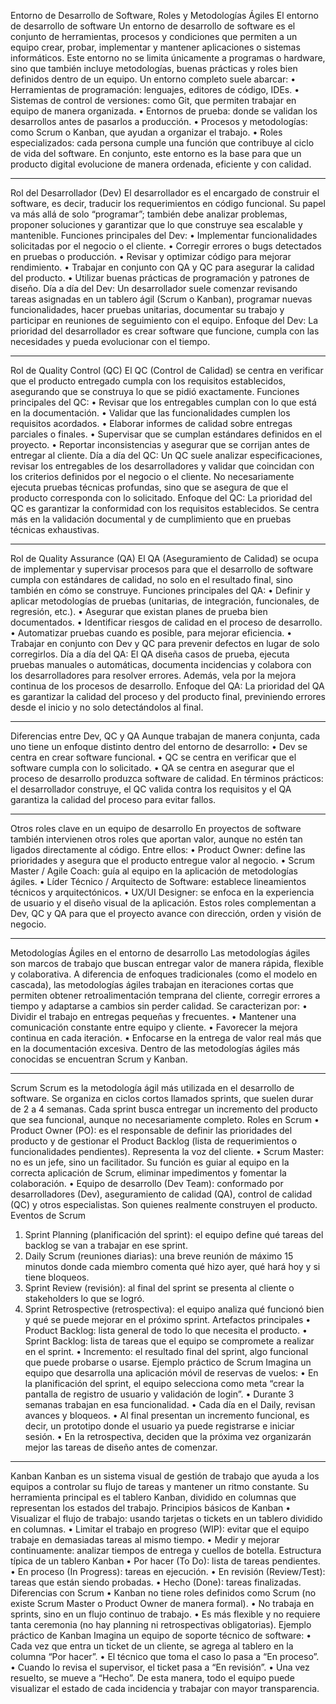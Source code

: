 Entorno de Desarrollo de Software, Roles y Metodologías Ágiles
El entorno de desarrollo de software
Un entorno de desarrollo de software es el conjunto de herramientas, procesos y condiciones que permiten a un equipo crear, probar, implementar y mantener aplicaciones o sistemas informáticos. Este entorno no se limita únicamente a programas o hardware, sino que también incluye metodologías, buenas prácticas y roles bien definidos dentro de un equipo.
Un entorno completo suele abarcar:
•	Herramientas de programación: lenguajes, editores de código, IDEs.
•	Sistemas de control de versiones: como Git, que permiten trabajar en equipo de manera organizada.
•	Entornos de prueba: donde se validan los desarrollos antes de pasarlos a producción.
•	Procesos y metodologías: como Scrum o Kanban, que ayudan a organizar el trabajo.
•	Roles especializados: cada persona cumple una función que contribuye al ciclo de vida del software.
En conjunto, este entorno es la base para que un producto digital evolucione de manera ordenada, eficiente y con calidad.
________________________________________
Rol del Desarrollador (Dev)
El desarrollador es el encargado de construir el software, es decir, traducir los requerimientos en código funcional. Su papel va más allá de solo “programar”; también debe analizar problemas, proponer soluciones y garantizar que lo que construye sea escalable y mantenible.
Funciones principales del Dev:
•	Implementar funcionalidades solicitadas por el negocio o el cliente.
•	Corregir errores o bugs detectados en pruebas o producción.
•	Revisar y optimizar código para mejorar rendimiento.
•	Trabajar en conjunto con QA y QC para asegurar la calidad del producto.
•	Utilizar buenas prácticas de programación y patrones de diseño.
Día a día del Dev:
Un desarrollador suele comenzar revisando tareas asignadas en un tablero ágil (Scrum o Kanban), programar nuevas funcionalidades, hacer pruebas unitarias, documentar su trabajo y participar en reuniones de seguimiento con el equipo.
Enfoque del Dev:
La prioridad del desarrollador es crear software que funcione, cumpla con las necesidades y pueda evolucionar con el tiempo.
________________________________________
Rol de Quality Control (QC)
El QC (Control de Calidad) se centra en verificar que el producto entregado cumpla con los requisitos establecidos, asegurando que se construya lo que se pidió exactamente.
Funciones principales del QC:
•	Revisar que los entregables cumplan con lo que está en la documentación.
•	Validar que las funcionalidades cumplen los requisitos acordados.
•	Elaborar informes de calidad sobre entregas parciales o finales.
•	Supervisar que se cumplan estándares definidos en el proyecto.
•	Reportar inconsistencias y asegurar que se corrijan antes de entregar al cliente.
Día a día del QC:
Un QC suele analizar especificaciones, revisar los entregables de los desarrolladores y validar que coincidan con los criterios definidos por el negocio o el cliente. No necesariamente ejecuta pruebas técnicas profundas, sino que se asegura de que el producto corresponda con lo solicitado.
Enfoque del QC:
La prioridad del QC es garantizar la conformidad con los requisitos establecidos. Se centra más en la validación documental y de cumplimiento que en pruebas técnicas exhaustivas.
________________________________________
Rol de Quality Assurance (QA)
El QA (Aseguramiento de Calidad) se ocupa de implementar y supervisar procesos para que el desarrollo de software cumpla con estándares de calidad, no solo en el resultado final, sino también en cómo se construye.
Funciones principales del QA:
•	Definir y aplicar metodologías de pruebas (unitarias, de integración, funcionales, de regresión, etc.).
•	Asegurar que existan planes de prueba bien documentados.
•	Identificar riesgos de calidad en el proceso de desarrollo.
•	Automatizar pruebas cuando es posible, para mejorar eficiencia.
•	Trabajar en conjunto con Dev y QC para prevenir defectos en lugar de solo corregirlos.
Día a día del QA:
El QA diseña casos de prueba, ejecuta pruebas manuales o automáticas, documenta incidencias y colabora con los desarrolladores para resolver errores. Además, vela por la mejora continua de los procesos de desarrollo.
Enfoque del QA:
La prioridad del QA es garantizar la calidad del proceso y del producto final, previniendo errores desde el inicio y no solo detectándolos al final.
________________________________________
Diferencias entre Dev, QC y QA
Aunque trabajan de manera conjunta, cada uno tiene un enfoque distinto dentro del entorno de desarrollo:
•	Dev se centra en crear software funcional.
•	QC se centra en verificar que el software cumpla con lo solicitado.
•	QA se centra en asegurar que el proceso de desarrollo produzca software de calidad.
En términos prácticos: el desarrollador construye, el QC valida contra los requisitos y el QA garantiza la calidad del proceso para evitar fallos.
________________________________________
Otros roles clave en un equipo de desarrollo
En proyectos de software también intervienen otros roles que aportan valor, aunque no estén tan ligados directamente al código. Entre ellos:
•	Product Owner: define las prioridades y asegura que el producto entregue valor al negocio.
•	Scrum Master / Agile Coach: guía al equipo en la aplicación de metodologías ágiles.
•	Líder Técnico / Arquitecto de Software: establece lineamientos técnicos y arquitectónicos.
•	UX/UI Designer: se enfoca en la experiencia de usuario y el diseño visual de la aplicación.
Estos roles complementan a Dev, QC y QA para que el proyecto avance con dirección, orden y visión de negocio.
________________________________________
Metodologías Ágiles en el entorno de desarrollo
Las metodologías ágiles son marcos de trabajo que buscan entregar valor de manera rápida, flexible y colaborativa. A diferencia de enfoques tradicionales (como el modelo en cascada), las metodologías ágiles trabajan en iteraciones cortas que permiten obtener retroalimentación temprana del cliente, corregir errores a tiempo y adaptarse a cambios sin perder calidad.
Se caracterizan por:
•	Dividir el trabajo en entregas pequeñas y frecuentes.
•	Mantener una comunicación constante entre equipo y cliente.
•	Favorecer la mejora continua en cada iteración.
•	Enfocarse en la entrega de valor real más que en la documentación excesiva.
Dentro de las metodologías ágiles más conocidas se encuentran Scrum y Kanban.
________________________________________
Scrum
Scrum es la metodología ágil más utilizada en el desarrollo de software. Se organiza en ciclos cortos llamados sprints, que suelen durar de 2 a 4 semanas. Cada sprint busca entregar un incremento del producto que sea funcional, aunque no necesariamente completo.
Roles en Scrum
•	Product Owner (PO): es el responsable de definir las prioridades del producto y de gestionar el Product Backlog (lista de requerimientos o funcionalidades pendientes). Representa la voz del cliente.
•	Scrum Master: no es un jefe, sino un facilitador. Su función es guiar al equipo en la correcta aplicación de Scrum, eliminar impedimentos y fomentar la colaboración.
•	Equipo de desarrollo (Dev Team): conformado por desarrolladores (Dev), aseguramiento de calidad (QA), control de calidad (QC) y otros especialistas. Son quienes realmente construyen el producto.
Eventos de Scrum
1.	Sprint Planning (planificación del sprint): el equipo define qué tareas del backlog se van a trabajar en ese sprint.
2.	Daily Scrum (reuniones diarias): una breve reunión de máximo 15 minutos donde cada miembro comenta qué hizo ayer, qué hará hoy y si tiene bloqueos.
3.	Sprint Review (revisión): al final del sprint se presenta al cliente o stakeholders lo que se logró.
4.	Sprint Retrospective (retrospectiva): el equipo analiza qué funcionó bien y qué se puede mejorar en el próximo sprint.
Artefactos principales
•	Product Backlog: lista general de todo lo que necesita el producto.
•	Sprint Backlog: lista de tareas que el equipo se compromete a realizar en el sprint.
•	Incremento: el resultado final del sprint, algo funcional que puede probarse o usarse.
Ejemplo práctico de Scrum
Imagina un equipo que desarrolla una aplicación móvil de reservas de vuelos:
•	En la planificación del sprint, el equipo selecciona como meta “crear la pantalla de registro de usuario y validación de login”.
•	Durante 3 semanas trabajan en esa funcionalidad.
•	Cada día en el Daily, revisan avances y bloqueos.
•	Al final presentan un incremento funcional, es decir, un prototipo donde el usuario ya puede registrarse e iniciar sesión.
•	En la retrospectiva, deciden que la próxima vez organizarán mejor las tareas de diseño antes de comenzar.
________________________________________
Kanban
Kanban es un sistema visual de gestión de trabajo que ayuda a los equipos a controlar su flujo de tareas y mantener un ritmo constante. Su herramienta principal es el tablero Kanban, dividido en columnas que representan los estados del trabajo.
Principios básicos de Kanban
•	Visualizar el flujo de trabajo: usando tarjetas o tickets en un tablero dividido en columnas.
•	Limitar el trabajo en progreso (WIP): evitar que el equipo trabaje en demasiadas tareas al mismo tiempo.
•	Medir y mejorar continuamente: analizar tiempos de entrega y cuellos de botella.
Estructura típica de un tablero Kanban
•	Por hacer (To Do): lista de tareas pendientes.
•	En proceso (In Progress): tareas en ejecución.
•	En revisión (Review/Test): tareas que están siendo probadas.
•	Hecho (Done): tareas finalizadas.
Diferencias con Scrum
•	Kanban no tiene roles definidos como Scrum (no existe Scrum Master o Product Owner de manera formal).
•	No trabaja en sprints, sino en un flujo continuo de trabajo.
•	Es más flexible y no requiere tanta ceremonia (no hay planning ni retrospectivas obligatorias).
Ejemplo práctico de Kanban
Imagina un equipo de soporte técnico de software:
•	Cada vez que entra un ticket de un cliente, se agrega al tablero en la columna “Por hacer”.
•	El técnico que toma el caso lo pasa a “En proceso”.
•	Cuando lo revisa el supervisor, el ticket pasa a “En revisión”.
•	Una vez resuelto, se mueve a “Hecho”.
De esta manera, todo el equipo puede visualizar el estado de cada incidencia y trabajar con mayor transparencia.
